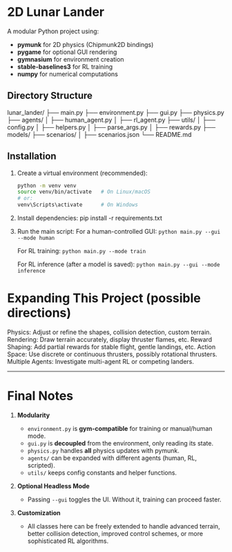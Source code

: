 # 2D Lunar Lander

A modular Python project using:
- **pymunk** for 2D physics (Chipmunk2D bindings)
- **pygame** for optional GUI rendering
- **gymnasium** for environment creation
- **stable-baselines3** for RL training
- **numpy** for numerical computations

## Directory Structure
lunar_lander/ 
├── main.py 
├── environment.py 
├── gui.py 
├── physics.py 
├── agents/ 
│ ├── human_agent.py 
│ ├── rl_agent.py 
├── utils/ 
│ ├── config.py 
│ ├── helpers.py 
│ ├── parse_args.py
│ ├── rewards.py
├── models/ 
├── scenarios/
│ ├── scenarios.json
└── README.md

## Installation
1. Create a virtual environment (recommended):
   ```bash
   python -m venv venv
   source venv/bin/activate   # On Linux/macOS
   # or:
   venv\Scripts\activate      # On Windows
2. Install dependencies:
   pip install -r requirements.txt
3. Run the main script:
   For a human-controlled GUI:
   `python main.py --gui --mode human`
   
   For RL training:
   `python main.py --mode train`
   
   For RL inference (after a model is saved):
   `python main.py --gui --mode inference`


# Expanding This Project (possible directions)

Physics: Adjust or refine the shapes, collision detection, custom terrain.
Rendering: Draw terrain accurately, display thruster flames, etc.
Reward Shaping: Add partial rewards for stable flight, gentle landings, etc.
Action Space: Use discrete or continuous thrusters, possibly rotational thrusters.
Multiple Agents: Investigate multi-agent RL or competing landers.

---

# Final Notes

1. **Modularity**  
   - `environment.py` is **gym-compatible** for training or manual/human mode.  
   - `gui.py` is **decoupled** from the environment, only reading its state.  
   - `physics.py` handles **all** physics updates with pymunk.  
   - `agents/` can be expanded with different agents (human, RL, scripted).  
   - `utils/` keeps config constants and helper functions.  

2. **Optional Headless Mode**  
   - Passing `--gui` toggles the UI. Without it, training can proceed faster.  

3. **Customization**  
   - All classes here can be freely extended to handle advanced terrain, better collision detection, improved control schemes, or more sophisticated RL algorithms.
